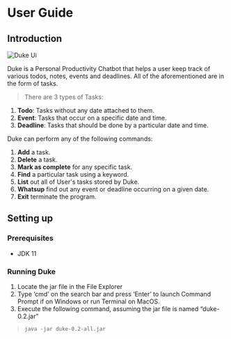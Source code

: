 # User Guide

## Introduction

![Duke Ui](Ui.png)

Duke is a Personal Productivity Chatbot that helps a user keep track of various todos, notes, events and deadlines. All of the aforementioned are in the form of tasks.

> There are 3 types of Tasks:
1. **Todo**: Tasks without any date attached to them.
2. **Event**: Tasks that occur on a specific date and time.
3. **Deadline**: Tasks that should be done by a particular date and time.

Duke can perform any of the following commands:
1. **Add** a task.
2. **Delete** a task.
3. **Mark as complete** for any specific task.
4. **Find** a particular task using a keyword.
5. **List** out all of User's tasks stored by Duke.
6. **Whatsup** find out any event or deadline occurring on a given date.
7. **Exit** terminate the program.

## Setting up
### Prerequisites
* JDK 11

### Running Duke
1. Locate the jar file in the File Explorer
2. Type ‘cmd’ on the search bar and press ‘Enter’ to launch Command Prompt if on Windows or run Terminal on MacOS.
3. Execute the following command, assuming the jar file is named “duke-0.2.jar”
> `java -jar duke-0.2-all.jar`




